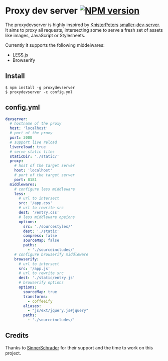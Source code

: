 # Proxy dev server [![NPM version](https://badge.fury.io/js/proxydevserver.png)](http://badge.fury.io/js/proxydevserver)

The proxydevserver is highly inspired by [KnisterPeters](https://github.com/KnisterPeter) [smaller-dev-server](https://github.com/KnisterPeter/smaller-dev-server). It aims to proxy all requests, intersecting some to serve a fresh set of assets like images, JavaScript or Stylesheets.

Currently it supports the following middelwares:

* LESS.js
* Browserify

## Install

```
$ npm install -g proxydevserver
$ proxydevserver -c config.yml
```

## config.yml

```yml
devserver:
  # hostname of the proxy
  host: 'localhost'
  # port of the proxy
  port: 3000
  # support live reload
  livereload: true
  # serve static files
  staticDir: './static/'
  proxy:
    # host of the target server
    host: 'localhost'
    # port of the target server
    port: 8181
  middlewares:
    # configure less middleware
    less:
      # url to intersect
      src: '/app.css'
      # url to rewrite src
      dest: '/entry.css'
      # less middleware opeions
      options:
        src: './sourcestyles/'
        dest: './static'
        compress: false
        sourceMap: false
        paths:
          - './sourceincludes/'
    # configure browserify middleware
    browserify:
      # url to intersect
      src: '/app.js'
      # url to rewrite src
      dest: './static/entry.js'
      # browserify options
      options:
        sourceMap: true
        transforms:
          - coffeeify
        aliases:
          - "js/ext/jquery.js#jquery"
        paths:
          - './sourceincludes/'

```


Credits
-------

Thanks to [SinnerSchrader](http://www.sinnerschrader.com/) for their support and the time to work on this project.
